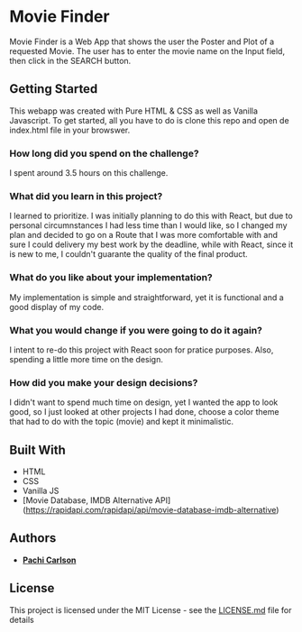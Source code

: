 # Movie Finder

Movie Finder is a Web App that shows the user the Poster and Plot of a requested Movie. The user has to enter the movie name on the Input field, then click  in the SEARCH button.

## Getting Started 


This webapp was created with Pure HTML & CSS as well as Vanilla Javascript.
To get started, all you have to do is clone this repo and open de index.html file in your browswer.

### How long did you spend on the challenge?
I spent around 3.5 hours on this challenge.

### What did you learn in this project?
I learned to prioritize. I was initially planning to do this with React, but due to personal circumnstances I had less time than I would like, so I changed my plan and decided to go on a Route that I was more comfortable with and sure I could delivery my best work by the deadline, while with React, since it is new to me, I couldn't guarante the quality of the final product.

### What do you like about your implementation?
My implementation is simple and straightforward, yet it is functional and a good display of my code. 

### What you would change if you were going to do it again?
I intent to re-do this project with React soon for pratice purposes. Also, spending a little more time on the design.

### How did you make your design decisions?
I didn't want to spend much time on design, yet I wanted the app to look good, so I just looked at other projects I had done, choose a color theme that had to do with the topic (movie) and kept it minimalistic.

## Built With

* HTML
* CSS
* Vanilla JS
* [Movie Database, IMDB Alternative API] (https://rapidapi.com/rapidapi/api/movie-database-imdb-alternative)


## Authors

* **[Pachi Carlson](https://pachi.dev)** 


## License

This project is licensed under the MIT License - see the [LICENSE.md](LICENSE.md) file for details

